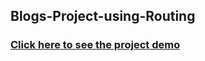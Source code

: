 ## Blogs-Project-using-Routing
### [Click here to see the project demo](https://papaya-smakager-84054c.netlify.app/)
